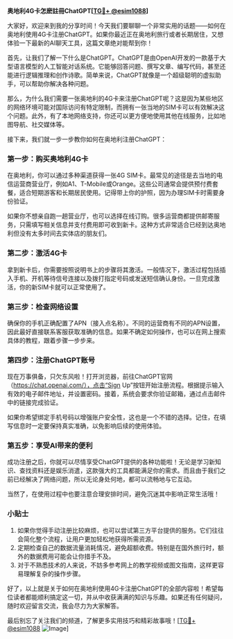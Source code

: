 **奥地利4G卡怎麽註冊ChatGPT[[TG💪+ @esim1088](https://t.me/s/esim1088)]**

大家好，欢迎来到我的分享时间！今天我们要聊聊一个非常实用的话题——如何在奥地利使用4G卡注册ChatGPT。如果你最近正在奥地利旅行或者长期居住，又想体验一下最新的AI聊天工具，这篇文章绝对能帮到你！

首先，让我们了解一下什么是ChatGPT。ChatGPT是由OpenAI开发的一款基于大型语言模型的人工智能对话系统。它能够回答问题、撰写文章、编写代码，甚至还能进行逻辑推理和创作诗歌。简单来说，ChatGPT就像是一个超级聪明的虚拟助手，可以帮助你解决各种问题。

那么，为什么我们需要一张奥地利的4G卡来注册ChatGPT呢？这是因为某些地区的网络环境可能对国际访问有特定限制，而拥有一张当地的SIM卡可以有效解决这个问题。此外，有了本地网络支持，你还可以更方便地使用其他在线服务，比如地图导航、社交媒体等。

接下来，我们就一步一步教你如何在奥地利注册ChatGPT：

### **第一步：购买奥地利4G卡**
在奥地利，你可以通过多种渠道获得一张4G SIM卡。最常见的途径是去当地的电信运营商营业厅，例如A1、T-Mobile或Orange。这些公司通常会提供预付费套餐，适合短期游客和长期居民使用。记得带上你的护照，因为办理SIM卡时需要身份验证。

如果你不想亲自跑一趟营业厅，也可以选择在线订购。很多运营商都提供邮寄服务，只需填写相关信息并支付费用即可收到新卡。这种方式非常适合已经到达奥地利但没有太多时间去实体店的朋友们。

### **第二步：激活4G卡**
拿到新卡后，你需要按照说明书上的步骤将其激活。一般情况下，激活过程包括插入手机、开机等待信号连接以及拨打指定号码或发送短信确认身份。一旦完成激活，你的新SIM卡就可以正常使用了。

### **第三步：检查网络设置**
确保你的手机正确配置了APN（接入点名称）。不同的运营商有不同的APN设置，因此最好直接联系客服获取准确的信息。如果不确定如何操作，也可以在网上搜索具体的教程，跟着步骤一步步来。

### **第四步：注册ChatGPT账号**
现在万事俱备，只欠东风啦！打开浏览器，前往ChatGPT官网（https://chat.openai.com/），点击“Sign Up”按钮开始注册流程。根据提示输入有效的电子邮件地址，并设置密码。接着，系统会要求你验证邮箱，通过点击邮件中的链接完成验证。

如果你希望绑定手机号码以增强账户安全性，这也是一个不错的选择。记住，在填写信息时一定要保持真实准确，以免影响后续的使用体验。

### **第五步：享受AI带来的便利**
成功注册之后，你就可以尽情享受ChatGPT提供的各种功能啦！无论是学习新知识、查找资料还是娱乐消遣，这款强大的工具都能满足你的需求。而且由于我们之前已经解决了网络问题，所以无论身处何地，都可以流畅地与它互动。

当然了，在使用过程中也要注意合理安排时间，避免沉迷其中影响正常生活哦！

### **小贴士**
1. 如果你觉得手动注册比较麻烦，也可以尝试第三方平台提供的服务。它们往往会简化整个流程，让用户更加轻松地获得所需资源。
2. 定期检查自己的数据流量消耗情况，避免超额收费。特别是在国外旅行时，额外的数据费用可能会让你措手不及。
3. 对于不熟悉技术的人来说，不妨多参考网上的教学视频或图文指南，这样更容易理解复杂的操作步骤。

好了，以上就是关于如何在奥地利使用4G卡注册ChatGPT的全部内容啦！希望每位读者都能顺利搞定这一切，并从中收获满满的知识与乐趣。如果还有任何疑问，随时欢迎留言交流，我会尽力为大家解答。

最后别忘了关注我们的频道，了解更多实用技巧和精彩故事哦！[[TG💪+ @esim1088](https://t.me/s/esim1088) ![Image](https://i.postimg.cc/4NQfJmqS/Snipaste-2025-05-13-00-14-12.png)]